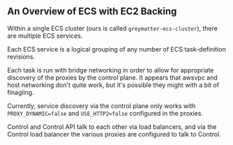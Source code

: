 ## An Overview of ECS with EC2 Backing

Within a single ECS cluster (ours is called `greymatter-ecs-cluster`), there are multiple ECS services.

Each ECS service is a logical grouping of any number of ECS task-definition revisions.

Each task is run with bridge networking in order to allow for appropriate discovery of the proxies by the control plane.  It appears that awsvpc and host networking don't quite work, but it's possible they might with a bit of finagling.

Currently, service discovery via the control plane only works with `PROXY_DYNAMIC=false` and `USE_HTTP2=false` configured in the proxies.

Control and Control API talk to each other via load balancers, and via the Control load balancer the various proxies are configured to talk to Control.


